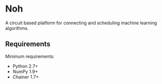 # Noh
A circuit based platform for connecting and scheduling machine learning algorithms.

## Requirements
Minimum requirements:
- Python 2.7+
- NumPy 1.9+
- Chainer 1.7+
